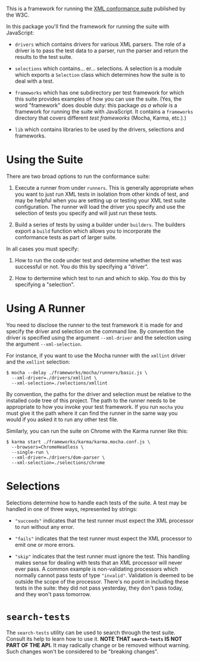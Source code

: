 This is a framework for running the [XML conformance
suite](https://www.w3.org/XML/Test/) published by the W3C.

In this package you'll find the framework for running the suite with JavaScript:

* ``drivers`` which contains drivers for various XML parsers. The role of a
  driver is to pass the test data to a parser, run the parser and return the
  results to the test suite.

* ``selections`` which contains... er... selections. A selection is a module
  which exports a ``Selection`` class which determines how the suite is to deal
  with a test.

* ``frameworks`` which has one subdirectory per test framework for which this
  suite provides examples of how you can use the suite. (Yes, the word
  "framework" does double duty: this package *as a whole* is a framework for
  running the suite with JavaScript. It contains a ``frameworks`` directory that
  covers different *test frameworks* (Mocha, Karma, etc.).)

* ``lib`` which contains libraries to be used by the drivers, selections and
  frameworks.

Using the Suite
===============

There are two broad options to run the conformance suite:

1. Execute a runner from under ``runners``. This is generally appropriate when
you want to just run XML tests in isolation from other kinds of test, and may be
helpful when you are setting up or testing your XML test suite
configuration. The runner will load the driver you specify and use the selection
of tests you specify and will just run these tests.

2. Build a series of tests by using a builder under ``builders``. The builders
export a ``build`` function which allows you to incorporate the conformance
tests as part of larger suite.

In all cases you must specify:

1. How to run the code under test and determine whether the test was successful
or not. You do this by specifying a "driver".

2. How to dertermine which test to run and which to skip. You do this by
specifying a "selection".

Using A Runner
==============

You need to disclose the runner to the test framework it is made for and specify
the driver and selection on the command line. By convention the driver is
specified using the argument ``--xml-driver`` and the selection using the
argument ``--xml-selection``.

For instance, if you want to use the Mocha runner with the `xmllint` driver and
the `xmllint` selection:

```terminal
$ mocha --delay ./frameworks/mocha/runners/basic.js \
  --xml-driver=./drivers/xmllint \
  --xml-selection=./selections/xmllint
```

By convention, the paths for the driver and selection must be relative to the
installed code tree of this project. The path to the runner needs to be
appropriate to how you invoke your test framework. If you run ``mocha`` you must
give it the path where it can find the runner in the same way you would if you
asked it to run any other test file.

Similarly, you can run the suite on Chrome with the Karma runner like this:

```terminal
$ karma start ./frameworks/karma/karma.mocha.conf.js \
  --browsers=ChromeHeadless \
  --single-run \
  --xml-driver=./drivers/dom-parser \
  --xml-selection=./selections/chrome
```

Selections
==========

Selections determine how to handle each tests of the suite. A test may
be handled in one of three ways, represented by strings:

- ``"succeeds"`` indicates that the test runner must expect the XML processor to
  run without any error.

- ``"fails"`` indicates that the test runner must expect the XML processor to
  emit one or more errors.

- ``"skip"`` indicates that the test runner must ignore the test. This handling
  makes sense for dealing with tests that an XML processor will never ever
  pass. A common example is non-validating processors which normally cannot pass
  tests of type ``"invalid"``. Validation is deemed to be outside the scope of
  the processor. There's no point in including these tests in the suite: they
  did not pass yesterday, they don't pass today, and they won't pass tomorrow.

``search-tests``
================

The ``search-tests`` utility can be used to search through the test
suite. Consult its help to learn how to use it. **NOTE THAT ``search-tests`` IS
NOT PART OF THE API.** It may radically change or be removed without
warning. Such changes won't be considered to be "breaking changes".
